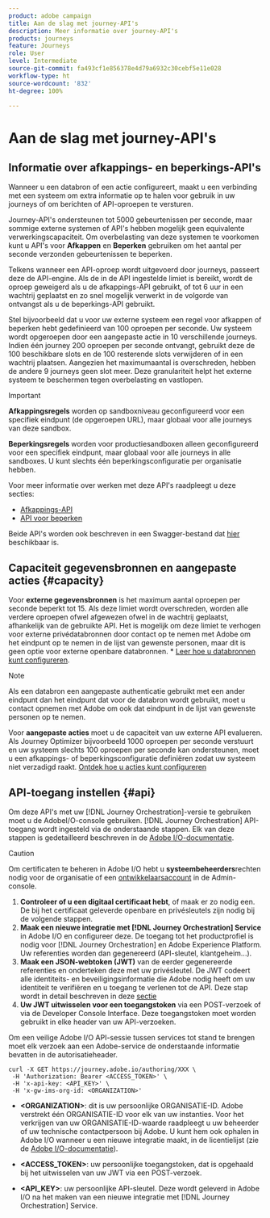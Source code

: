 ```yaml
---
product: adobe campaign
title: Aan de slag met journey-API's
description: Meer informatie over journey-API's
products: journeys
feature: Journeys
role: User
level: Intermediate
source-git-commit: fa493cf1e856378e4d79a6932c30cebf5e11e028
workflow-type: ht
source-wordcount: '832'
ht-degree: 100%

---
```


# Aan de slag met journey-API&#39;s

## Informatie over afkappings- en beperkings-API&#39;s

Wanneer u een databron of een actie configureert, maakt u een verbinding met een systeem om extra informatie op te halen voor gebruik in uw journeys of om berichten of API-oproepen te versturen.

Journey-API&#39;s ondersteunen tot 5000 gebeurtenissen per seconde, maar sommige externe systemen of API&#39;s hebben mogelijk geen equivalente verwerkingscapaciteit. Om overbelasting van deze systemen te voorkomen kunt u API&#39;s voor **Afkappen** en **Beperken** gebruiken om het aantal per seconde verzonden gebeurtenissen te beperken.

Telkens wanneer een API-oproep wordt uitgevoerd door journeys, passeert deze de API-engine. Als de in de API ingestelde limiet is bereikt, wordt de oproep geweigerd als u de afkappings-API gebruikt, of tot 6 uur in een wachtrij geplaatst en zo snel mogelijk verwerkt in de volgorde van ontvangst als u de beperkings-API gebruikt.

Stel bijvoorbeeld dat u voor uw externe systeem een regel voor afkappen of beperken hebt gedefinieerd van 100 oproepen per seconde. Uw systeem wordt opgeroepen door een aangepaste actie in 10 verschillende journeys. Indien één journey 200 oproepen per seconde ontvangt, gebruikt deze de 100 beschikbare slots en de 100 resterende slots verwijderen of in een wachtrij plaatsen. Aangezien het maximumaantal is overschreden, hebben de andere 9 journeys geen slot meer. Deze granulariteit helpt het externe systeem te beschermen tegen overbelasting en vastlopen.

>[!IMPORTANT]
>
>**Afkappingsregels** worden op sandboxniveau geconfigureerd voor een specifiek eindpunt (de opgeroepen URL), maar globaal voor alle journeys van deze sandbox.
>
>**Beperkingsregels** worden voor productiesandboxen alleen geconfigureerd voor een specifiek eindpunt, maar globaal voor alle journeys in alle sandboxes. U kunt slechts één beperkingsconfiguratie per organisatie hebben.

Voor meer informatie over werken met deze API&#39;s raadpleegt u deze secties:

* [Afkappings-API](capping.md)
* [API voor beperken](throttling.md)

Beide API&#39;s worden ook beschreven in een Swagger-bestand dat [hier](https://adobedocs.github.io/JourneyAPI/docs/) beschikbaar is.

## Capaciteit gegevensbronnen en aangepaste acties {#capacity}

Voor **externe gegevensbronnen** is het maximum aantal oproepen per seconde beperkt tot 15. Als deze limiet wordt overschreden, worden alle verdere oproepen ofwel afgewezen ofwel in de wachtrij geplaatst, afhankelijk van de gebruikte API. Het is mogelijk om deze limiet te verhogen voor externe privédatabronnen door contact op te nemen met Adobe om het eindpunt op te nemen in de lijst van gewenste personen, maar dit is geen optie voor externe openbare databronnen. * [Leer hoe u databronnen kunt configureren](../datasource/about-data-sources.md).

>[!NOTE]
>
>Als een databron een aangepaste authenticatie gebruikt met een ander eindpunt dan het eindpunt dat voor de databron wordt gebruikt, moet u contact opnemen met Adobe om ook dat eindpunt in de lijst van gewenste personen op te nemen.

Voor **aangepaste acties** moet u de capaciteit van uw externe API evalueren. Als Journey Optimizer bijvoorbeeld 1000 oproepen per seconde verstuurt en uw systeem slechts 100 oproepen per seconde kan ondersteunen, moet u een afkappings- of beperkingsconfiguratie definiëren zodat uw systeem niet verzadigd raakt. [Ontdek hoe u acties kunt configureren](../action/action.md)

## API-toegang instellen {#api}

Om deze API&#39;s met uw [!DNL Journey Orchestration]-versie te gebruiken moet u de AdobeI/O-console gebruiken. [!DNL Journey Orchestration] API-toegang wordt ingesteld via de onderstaande stappen. Elk van deze stappen is gedetailleerd beschreven in de [Adobe I/O-documentatie](https://www.adobe.io/authentication/auth-methods.html#!AdobeDocs/adobeio-auth/master/AuthenticationOverview/ServiceAccountIntegration.md).

>[!CAUTION]
>
>Om certificaten te beheren in Adobe I/O hebt u <b>systeembeheerders</b>rechten nodig voor de organisatie of een [ontwikkelaarsaccount](https://helpx.adobe.com/nl/enterprise/using/manage-developers.html) in de Admin-console.

1. **Controleer of u een digitaal certificaat hebt**, of maak er zo nodig een. De bij het certificaat geleverde openbare en privésleutels zijn nodig bij de volgende stappen.
1. **Maak een nieuwe integratie met [!DNL Journey Orchestration] Service** in Adobe I/O en configureer deze. De toegang tot het productprofiel is nodig voor [!DNL Journey Orchestration] en Adobe Experience Platform. Uw referenties worden dan gegenereerd (API-sleutel, klantgeheim...).
1. **Maak een JSON-webtoken (JWT)** van de eerder gegenereerde referenties en onderteken deze met uw privésleutel. De JWT codeert alle identiteits- en beveiligingsinformatie die Adobe nodig heeft om uw identiteit te verifiëren en u toegang te verlenen tot de API. Deze stap wordt in detail beschreven in deze [sectie](https://www.adobe.io/authentication/auth-methods.html#!AdobeDocs/adobeio-auth/master/JWT/JWT.md)
1. **Uw JWT uitwisselen voor een toegangstoken** via een POST-verzoek of via de Developer Console Interface. Deze toegangstoken moet worden gebruikt in elke header van uw API-verzoeken.

Om een veilige Adobe I/O API-sessie tussen services tot stand te brengen moet elk verzoek aan een Adobe-service de onderstaande informatie bevatten in de autorisatieheader.

```
curl -X GET https://journey.adobe.io/authoring/XXX \
 -H 'Authorization: Bearer <ACCESS_TOKEN>' \
 -H 'x-api-key: <API_KEY>' \
 -H 'x-gw-ims-org-id: <ORGANIZATION>'
```

* **&lt;ORGANIZATION>**: dit is uw persoonlijke ORGANISATIE-ID. Adobe verstrekt één ORGANISATIE-ID voor elk van uw instanties. Voor het verkrijgen van uw ORGANISATIE-ID-waarde raadpleegt u uw beheerder of uw technische contactpersoon bij Adobe. U kunt hem ook ophalen in Adobe I/O wanneer u een nieuwe integratie maakt, in de licentielijst (zie de <a href="https://www.adobe.io/authentication.html">Adobe I/O-documentatie</a>).

* **&lt;ACCESS_TOKEN>**: uw persoonlijke toegangstoken, dat is opgehaald bij het uitwisselen van uw JWT via een POST-verzoek.

* **&lt;API_KEY>**: uw persoonlijke API-sleutel. Deze wordt geleverd in Adobe I/O na het maken van een nieuwe integratie met [!DNL Journey Orchestration] Service.
